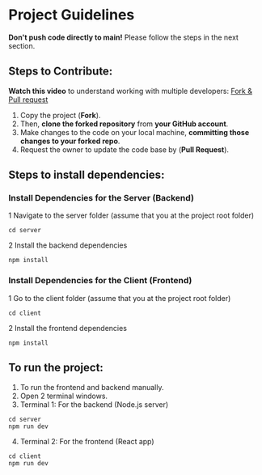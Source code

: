 # Project Guidelines

**Don't push code directly to main!** 
Please follow the steps in the next section.

## Steps to Contribute:
**Watch this video** to understand working with multiple developers: [Fork & Pull request](https://www.youtube.com/watch?v=k5D37W6h56o&t=210s)

1. Copy the project (**Fork**). 
2. Then, **clone the forked repository** from **your GitHub account**.
3. Make changes to the code on your local machine, **committing those changes to your forked repo**.
4. Request the owner to update the code base by (**Pull Request**).


## Steps to install dependencies:
### Install Dependencies for the Server (Backend)
1 Navigate to the server folder (assume that you at the project root folder)
```
cd server
```
2 Install the backend dependencies
```
npm install 
```
### Install Dependencies for the Client (Frontend)
1 Go to the client folder (assume that you at the project root folder)
```
cd client
```
2 Install the frontend dependencies
```
npm install 
```

## To run the project:
1. To run the frontend and backend manually.
2. Open 2 terminal windows.
3. Terminal 1: For the backend (Node.js server)
```
cd server
npm run dev
```
4. Terminal 2: For the frontend (React app)
```
cd client
npm run dev
```

